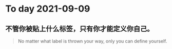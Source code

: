 
# To day 2021-09-09


## 不管你被贴上什么标签，只有你才能定义你自己。
> No matter what label is thrown your way, only you can define yourself.

    